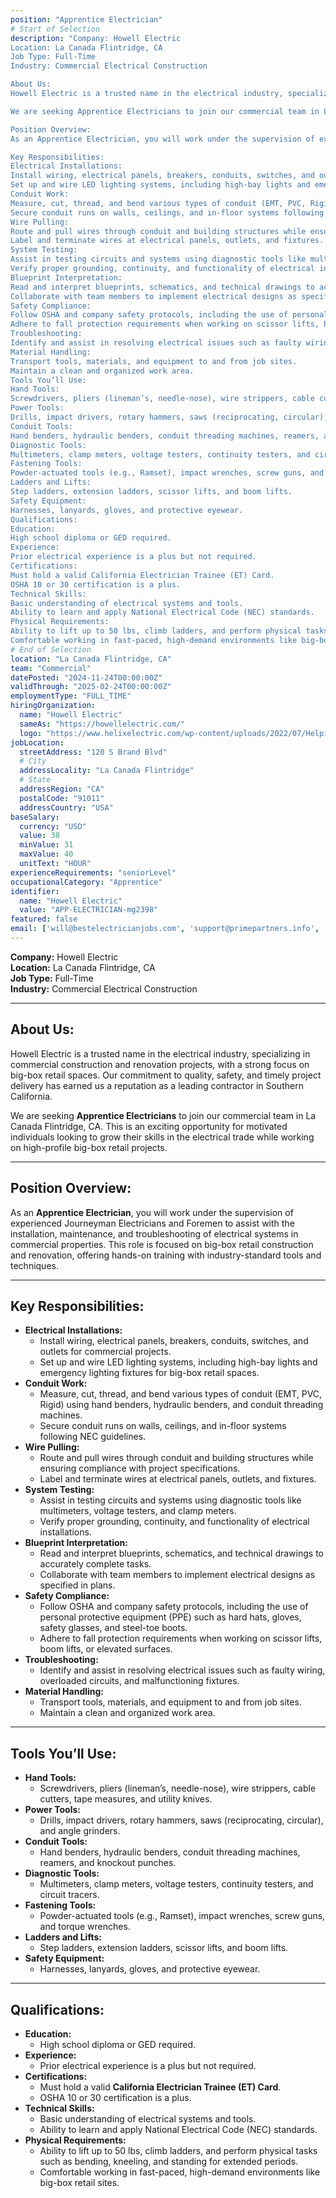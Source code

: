 ```yaml
---
position: "Apprentice Electrician"
# Start of Selection
description: "Company: Howell Electric
Location: La Canada Flintridge, CA
Job Type: Full-Time
Industry: Commercial Electrical Construction

About Us:
Howell Electric is a trusted name in the electrical industry, specializing in commercial construction and renovation projects, with a strong focus on big-box retail spaces. Our commitment to quality, safety, and timely project delivery has earned us a reputation as a leading contractor in Southern California.

We are seeking Apprentice Electricians to join our commercial team in La Canada Flintridge, CA. This is an exciting opportunity for motivated individuals looking to grow their skills in the electrical trade while working on high-profile big-box retail projects.

Position Overview:
As an Apprentice Electrician, you will work under the supervision of experienced Journeyman Electricians and Foremen to assist with the installation, maintenance, and troubleshooting of electrical systems in commercial properties. This role is focused on big-box retail construction and renovation, offering hands-on training with industry-standard tools and techniques.

Key Responsibilities:
Electrical Installations:
Install wiring, electrical panels, breakers, conduits, switches, and outlets for commercial projects.
Set up and wire LED lighting systems, including high-bay lights and emergency lighting fixtures for big-box retail spaces.
Conduit Work:
Measure, cut, thread, and bend various types of conduit (EMT, PVC, Rigid) using hand benders, hydraulic benders, and conduit threading machines.
Secure conduit runs on walls, ceilings, and in-floor systems following NEC guidelines.
Wire Pulling:
Route and pull wires through conduit and building structures while ensuring compliance with project specifications.
Label and terminate wires at electrical panels, outlets, and fixtures.
System Testing:
Assist in testing circuits and systems using diagnostic tools like multimeters, voltage testers, and clamp meters.
Verify proper grounding, continuity, and functionality of electrical installations.
Blueprint Interpretation:
Read and interpret blueprints, schematics, and technical drawings to accurately complete tasks.
Collaborate with team members to implement electrical designs as specified in plans.
Safety Compliance:
Follow OSHA and company safety protocols, including the use of personal protective equipment (PPE) such as hard hats, gloves, safety glasses, and steel-toe boots.
Adhere to fall protection requirements when working on scissor lifts, boom lifts, or elevated surfaces.
Troubleshooting:
Identify and assist in resolving electrical issues such as faulty wiring, overloaded circuits, and malfunctioning fixtures.
Material Handling:
Transport tools, materials, and equipment to and from job sites.
Maintain a clean and organized work area.
Tools You’ll Use:
Hand Tools:
Screwdrivers, pliers (lineman’s, needle-nose), wire strippers, cable cutters, tape measures, and utility knives.
Power Tools:
Drills, impact drivers, rotary hammers, saws (reciprocating, circular), and angle grinders.
Conduit Tools:
Hand benders, hydraulic benders, conduit threading machines, reamers, and knockout punches.
Diagnostic Tools:
Multimeters, clamp meters, voltage testers, continuity testers, and circuit tracers.
Fastening Tools:
Powder-actuated tools (e.g., Ramset), impact wrenches, screw guns, and torque wrenches.
Ladders and Lifts:
Step ladders, extension ladders, scissor lifts, and boom lifts.
Safety Equipment:
Harnesses, lanyards, gloves, and protective eyewear.
Qualifications:
Education:
High school diploma or GED required.
Experience:
Prior electrical experience is a plus but not required.
Certifications:
Must hold a valid California Electrician Trainee (ET) Card.
OSHA 10 or 30 certification is a plus.
Technical Skills:
Basic understanding of electrical systems and tools.
Ability to learn and apply National Electrical Code (NEC) standards.
Physical Requirements:
Ability to lift up to 50 lbs, climb ladders, and perform physical tasks such as bending, kneeling, and standing for extended periods.
Comfortable working in fast-paced, high-demand environments like big-box retail sites."
# End of Selection
location: "La Canada Flintridge, CA"
team: "Commercial"
datePosted: "2024-11-24T00:00:00Z"
validThrough: "2025-02-24T00:00:00Z"
employmentType: "FULL_TIME"
hiringOrganization: 
  name: "Howell Electric"
  sameAs: "https://howellelectric.com/"
  logo: "https://www.helixelectric.com/wp-content/uploads/2022/07/Helping-Hands-Logo_Blue-e1656694113799.jpg"
jobLocation:
  streetAddress: "120 S Brand Blvd"  
  # City
  addressLocality: "La Canada Flintridge"
  # State   
  addressRegion: "CA"
  postalCode: "91011"
  addressCountry: "USA"
baseSalary:
  currency: "USD"
  value: 38
  minValue: 31     
  maxValue: 40
  unitText: "HOUR"
experienceRequirements: "seniorLevel"
occupationalCategory: "Apprentice"
identifier:
  name: "Howell Electric"
  value: "APP-ELECTRICIAN-mg2398"
featured: false
email: ['will@bestelectricianjobs.com', 'support@primepartners.info', 'resumes@bestelectricianjobs.zohorecruitmail.com''prime.partners+candidate+jl6y59w7r@mail.manatal.com',]
---
```


**Company:** Howell Electric  
**Location:** La Canada Flintridge, CA  
**Job Type:** Full-Time  
**Industry:** Commercial Electrical Construction  

---

## **About Us:**
Howell Electric is a trusted name in the electrical industry, specializing in commercial construction and renovation projects, with a strong focus on big-box retail spaces. Our commitment to quality, safety, and timely project delivery has earned us a reputation as a leading contractor in Southern California.  

We are seeking **Apprentice Electricians** to join our commercial team in La Canada Flintridge, CA. This is an exciting opportunity for motivated individuals looking to grow their skills in the electrical trade while working on high-profile big-box retail projects.

---

## **Position Overview:**
As an **Apprentice Electrician**, you will work under the supervision of experienced Journeyman Electricians and Foremen to assist with the installation, maintenance, and troubleshooting of electrical systems in commercial properties. This role is focused on big-box retail construction and renovation, offering hands-on training with industry-standard tools and techniques.

---

## **Key Responsibilities:**
- **Electrical Installations:**  
  - Install wiring, electrical panels, breakers, conduits, switches, and outlets for commercial projects.  
  - Set up and wire LED lighting systems, including high-bay lights and emergency lighting fixtures for big-box retail spaces.  
- **Conduit Work:**  
  - Measure, cut, thread, and bend various types of conduit (EMT, PVC, Rigid) using hand benders, hydraulic benders, and conduit threading machines.  
  - Secure conduit runs on walls, ceilings, and in-floor systems following NEC guidelines.  
- **Wire Pulling:**  
  - Route and pull wires through conduit and building structures while ensuring compliance with project specifications.  
  - Label and terminate wires at electrical panels, outlets, and fixtures.  
- **System Testing:**  
  - Assist in testing circuits and systems using diagnostic tools like multimeters, voltage testers, and clamp meters.  
  - Verify proper grounding, continuity, and functionality of electrical installations.  
- **Blueprint Interpretation:**  
  - Read and interpret blueprints, schematics, and technical drawings to accurately complete tasks.  
  - Collaborate with team members to implement electrical designs as specified in plans.  
- **Safety Compliance:**  
  - Follow OSHA and company safety protocols, including the use of personal protective equipment (PPE) such as hard hats, gloves, safety glasses, and steel-toe boots.  
  - Adhere to fall protection requirements when working on scissor lifts, boom lifts, or elevated surfaces.  
- **Troubleshooting:**  
  - Identify and assist in resolving electrical issues such as faulty wiring, overloaded circuits, and malfunctioning fixtures.  
- **Material Handling:**  
  - Transport tools, materials, and equipment to and from job sites.  
  - Maintain a clean and organized work area.

---

## **Tools You’ll Use:**
- **Hand Tools:**  
  - Screwdrivers, pliers (lineman’s, needle-nose), wire strippers, cable cutters, tape measures, and utility knives.  
- **Power Tools:**  
  - Drills, impact drivers, rotary hammers, saws (reciprocating, circular), and angle grinders.  
- **Conduit Tools:**  
  - Hand benders, hydraulic benders, conduit threading machines, reamers, and knockout punches.  
- **Diagnostic Tools:**  
  - Multimeters, clamp meters, voltage testers, continuity testers, and circuit tracers.  
- **Fastening Tools:**  
  - Powder-actuated tools (e.g., Ramset), impact wrenches, screw guns, and torque wrenches.  
- **Ladders and Lifts:**  
  - Step ladders, extension ladders, scissor lifts, and boom lifts.  
- **Safety Equipment:**  
  - Harnesses, lanyards, gloves, and protective eyewear.

---

## **Qualifications:**
- **Education:**  
  - High school diploma or GED required.  
- **Experience:**  
  - Prior electrical experience is a plus but not required.  
- **Certifications:**  
  - Must hold a valid **California Electrician Trainee (ET) Card**.  
  - OSHA 10 or 30 certification is a plus.  
- **Technical Skills:**  
  - Basic understanding of electrical systems and tools.  
  - Ability to learn and apply National Electrical Code (NEC) standards.  
- **Physical Requirements:**  
  - Ability to lift up to 50 lbs, climb ladders, and perform physical tasks such as bending, kneeling, and standing for extended periods.  
  - Comfortable working in fast-paced, high-demand environments like big-box retail sites.  
